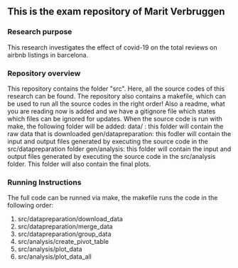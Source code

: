 ## This is the exam repository of Marit Verbruggen

### Research purpose
This research investigates the effect of covid-19 on the total reviews on airbnb listings in barcelona.


### Repository overview
This repository contains the folder "src". Here, all the source codes of this research can be found. The repository also contains a makefile, which can be used to run all the source codes in the right order! Also a readme, what you are reading now is added and we have a gitignore file which states which files can be ignored for updates. 
When the source code is run with make, the following folder will be added: 
data/ : this folder will contain the raw data that is downloaded
gen/datapreparation: this fodler will contain the input and output files generated by executing the source code in the src/datapreparation folder
gen/analysis: this folder will contain the input and output files generated by executing the source code in the src/analysis folder. This folder will also contain the final plots. 

### Running Instructions
The full code can be runned via make, the makefile runs the code in the following order: 
1. src/datapreparation/download_data
2. src/datapreparation/merge_data
3. src/datapreparation/group_data
4. src/analysis/create_pivot_table
5. src/analysis/plot_data
6. src/analysis/plot_data_all 



